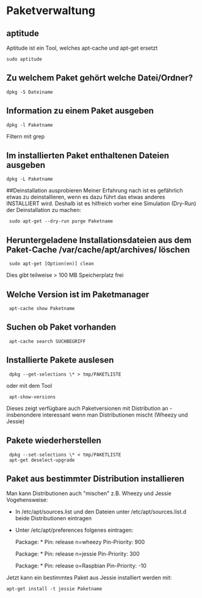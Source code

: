 # Paketverwaltung
## aptitude
Aptitude ist ein Tool, welches apt-cache und apt-get ersetzt

    sudo aptitude
  
## Zu welchem Paket gehört welche Datei/Ordner?

    dpkg -S Dateiname

## Information zu einem Paket ausgeben

    dpkg -l Paketname
    
Filtern mit grep

## Im installierten Paket enthaltenen Dateien ausgeben

    dpkg -L Paketname

##Deinstallation ausprobieren
Meiner Erfahrung nach ist es gefährlich etwas zu deinstallieren, wenn es dazu führt das etwas anderes INSTALLIERT wird.
Deshalb ist es hilfreich vorher eine Simulation (Dry-Run) der Deinstallation zu machen:

     sudo apt-get --dry-run purge Paketname

## Heruntergeladene Installationsdateien aus dem Paket-Cache /var/cache/apt/archives/ löschen

     sudo apt-get [Option(en)] clean  

Dies gibt teilweise > 100 MB Speicherplatz frei

## Welche Version ist im Paketmanager    
    
     apt-cache show Paketname

## Suchen ob Paket vorhanden

     apt-cache search SUCHBEGRIFF  

## Installierte Pakete auslesen
     
     dpkg --get-selections \* > tmp/PAKETLISTE

oder mit dem Tool

     apt-show-versions
     
Dieses zeigt verfügbare auch Paketversionen mit Distribution an - insbenondere interessant wenn man Distributionen mischt (Wheezy und Jessie)

## Pakete wiederherstellen
     
     dpkg --set-selections \* < tmp/PAKETLISTE
     apt-get deselect-upgrade
     
## Paket aus bestimmter Distribution installieren
Man kann Distributionen auch "mischen" z.B. Wheezy und Jessie
Vogehensweise:
* In /etc/apt/sources.list und den Dateien unter /etc/apt/sources.list.d beide Distributionen eintragen
* Unter /etc/apt/preferences folgenes eintragen:


     Package: *
     Pin: release n=wheezy
     Pin-Priority: 900
     
     Package: *
     Pin: release n=jessie
     Pin-Priority: 300
     
     Package: *
     Pin: release o=Raspbian
     Pin-Priority: -10

Jetzt kann ein bestimmtes Paket aus Jessie installiert werden mit:

    apt-get install -t jessie Paketname
    






